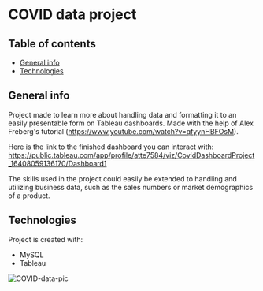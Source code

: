 # COVID data project

## Table of contents
* [General info](#general-info)
* [Technologies](#technologies)

## General info
Project made to learn more about handling data and formatting it to an easily presentable form on Tableau dashboards.
Made with the help of Alex Freberg's tutorial (https://www.youtube.com/watch?v=qfyynHBFOsM).

Here is the link to the finished dashboard you can interact with: https://public.tableau.com/app/profile/atte7584/viz/CovidDashboardProject_16408059136170/Dashboard1

The skills used in the project could easily be extended to handling and utilizing business data, such as the sales numbers or market demographics of a product.
	
## Technologies
Project is created with:
* MySQL
* Tableau

![COVID-data-pic](https://user-images.githubusercontent.com/94180117/148686858-298c548b-6a9c-4aaf-a775-4b7438e8db51.png)
